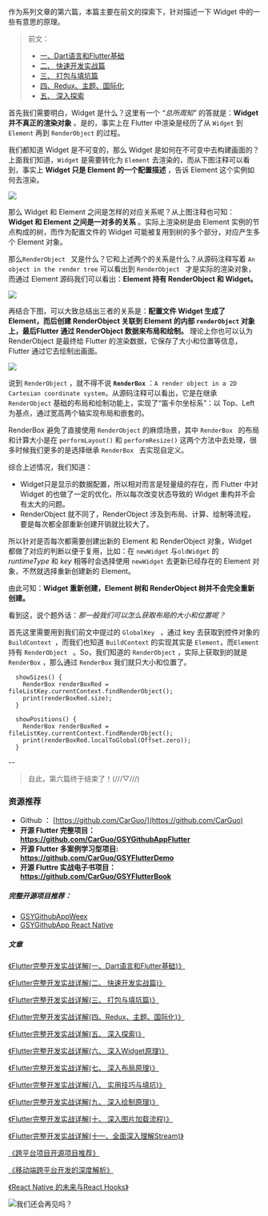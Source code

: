 作为系列文章的第六篇，本篇主要在前文的探索下，针对描述一下 Widget 中的一些有意思的原理。

> 前文：
>* [一、Dart语言和Flutter基础](https://juejin.im/post/5b631d326fb9a04fce524db2)
>* [二、 快速开发实战篇](https://juejin.im/post/5b685a2a5188251ac22b71c0)
>* [三、 打包与填坑篇](https://juejin.im/post/5b6fd4dc6fb9a0099e711162)
>* [四、Redux、主题、国际化](https://juejin.im/post/5b79767ff265da435450a873)
> * [五、 深入探索](https://juejin.im/post/5bc450dff265da0a951f032b)

首先我们需要明白，Widget 是什么？这里有一个 *“总所周知”* 的答就是：**Widget并不真正的渲染对象**  。是的，事实上在 Flutter 中渲染是经历了从 `Widget` 到  `Element`  再到 `RenderObject` 的过程。

我们都知道 Widget 是不可变的，那么 Widget 是如何在不可变中去构建画面的？上面我们知道，`Widget` 是需要转化为  `Element` 去渲染的，而从下图注释可以看到，事实上 **Widget 只是 Element 的一个配置描述** ，告诉 Element 这个实例如何去渲染。

![](http://img.cdn.guoshuyu.cn/20190604_Flutter-6/image1)

那么 Widget 和 Element 之间是怎样的对应关系呢？从上图注释也可知： **Widget 和 Element 之间是一对多的关系**  。实际上渲染树是由 Element 实例的节点构成的树，而作为配置文件的 Widget 可能被复用到树的多个部分，对应产生多个 Element 对象。


那么`RenderObject ` 又是什么？它和上述两个的关系是什么？从源码注释写着 `An object in the render tree` 可以看出到 `RenderObject ` 才是实际的渲染对象，而通过 Element 源码我们可以看出：**Element 持有 RenderObject 和 Widget。**

![](http://img.cdn.guoshuyu.cn/20190604_Flutter-6/image2)

再结合下图，可以大致总结出三者的关系是：**配置文件 Widget 生成了 Element，而后创建 RenderObject 关联到 Element 的内部 `renderObject` 对象上，最后Flutter 通过 RenderObject 数据来布局和绘制。** 理论上你也可以认为 RenderObject 是最终给 Flutter 的渲染数据，它保存了大小和位置等信息，Flutter 通过它去绘制出画面。

![](http://img.cdn.guoshuyu.cn/20190604_Flutter-6/image3)

说到 `RenderObject` ，就不得不说 **`RenderBox`** ：`A render object in a 2D Cartesian coordinate system`，从源码注释可以看出，它是在继承 `RenderObject` 基础的布局和绘制功能上，实现了“笛卡尔坐标系”：以 Top、Left 为基点，通过宽高两个轴实现布局和嵌套的。

RenderBox 避免了直接使用  `RenderObject` 的麻烦场景，其中 `RenderBox ` 的布局和计算大小是在 `performLayout()` 和 `performResize()`  这两个方法中去处理，很多时候我们更多的是选择继承  `RenderBox ` 去实现自定义。

综合上述情况，我们知道：

- Widget只是显示的数据配置，所以相对而言是轻量级的存在，而 Flutter 中对 Widget 的也做了一定的优化，所以每次改变状态导致的 Widget 重构并不会有太大的问题。
- RenderObject 就不同了，RenderObject 涉及到布局、计算、绘制等流程，要是每次都全部重新创建开销就比较大了。

所以针对是否每次都需要创建出新的 Element 和 RenderObject 对象，Widget 都做了对应的判断以便于复用，比如：在 `newWidget` 与`oldWidget` 的 *runtimeType* 和 *key* 相等时会选择使用 `newWidget` 去更新已经存在的 Element 对象，不然就选择重新创建新的 Element。

由此可知：**Widget 重新创建，Element 树和 RenderObject 树并不会完全重新创建。**

看到这，说个题外话：*那一般我们可以怎么获取布局的大小和位置呢？* 

首先这里需要用到我们前文中提过的 `GlobalKey ` ，通过 key 去获取到控件对象的 `BuildContext `，而我们也知道 `BuildContext` 的实现其实是 `Element`，而`Element`持有 `RenderObject ` 。So，我们知道的 `RenderObject` ，实际上获取到的就是 `RenderBox` ，那么通过 `RenderBox` 我们就只大小和位置了。

```
  showSizes() {
    RenderBox renderBoxRed = fileListKey.currentContext.findRenderObject();
    print(renderBoxRed.size);
  }

  showPositions() {
    RenderBox renderBoxRed = fileListKey.currentContext.findRenderObject();
    print(renderBoxRed.localToGlobal(Offset.zero));
  }

```

--

>自此，第六篇终于结束了！(///▽///)

### 资源推荐

* Github ： [https://github.com/CarGuo/](https://github.com/CarGuo)
* **开源 Flutter 完整项目：https://github.com/CarGuo/GSYGithubAppFlutter**
* **开源 Flutter 多案例学习型项目: https://github.com/CarGuo/GSYFlutterDemo**
* **开源 Fluttre 实战电子书项目：https://github.com/CarGuo/GSYFlutterBook**

##### 完整开源项目推荐：

* [GSYGithubAppWeex](https://github.com/CarGuo/GSYGithubAppWeex)
* [GSYGithubApp React Native](https://github.com/CarGuo/GSYGithubApp ) 

##### 文章


[《Flutter完整开发实战详解(一、Dart语言和Flutter基础)》](https://juejin.im/post/5b631d326fb9a04fce524db2)

[《Flutter完整开发实战详解(二、 快速开发实战篇)》](https://juejin.im/post/5b685a2a5188251ac22b71c0)

[《Flutter完整开发实战详解(三、 打包与填坑篇)》](https://juejin.im/post/5b6fd4dc6fb9a0099e711162)

[《Flutter完整开发实战详解(四、Redux、主题、国际化)》](https://juejin.im/post/5b79767ff265da435450a873)

[《Flutter完整开发实战详解(五、 深入探索)》](https://juejin.im/post/5bc450dff265da0a951f032b)

[《Flutter完整开发实战详解(六、 深入Widget原理)》](https://juejin.im/post/5c7e853151882549664b0543)

[《Flutter完整开发实战详解(七、 深入布局原理)》](https://juejin.im/post/5c8c6ef7e51d450ba7233f51)

[《Flutter完整开发实战详解(八、 实用技巧与填坑)》](https://juejin.im/post/5c9e328251882567b91e1cfb)

[《Flutter完整开发实战详解(九、 深入绘制原理)》](https://juejin.im/post/5ca0e0aff265da309728659a)

[《Flutter完整开发实战详解(十、 深入图片加载流程)》](https://juejin.im/post/5cb1896ce51d456e63760449)

[《Flutter完整开发实战详解(十一、全面深入理解Stream)》](https://juejin.im/post/5cc2acf86fb9a0321f042041)

[《跨平台项目开源项目推荐》](https://juejin.im/post/5b6064a0f265da0f8b2fc89d)

[《移动端跨平台开发的深度解析》](https://juejin.im/post/5b395eb96fb9a00e556123ef)

[《React Native 的未来与React Hooks》](https://juejin.im/post/5cb34404f265da0384127fcd)

![我们还会再见吗？](http://img.cdn.guoshuyu.cn/20190604_Flutter-6/image4)